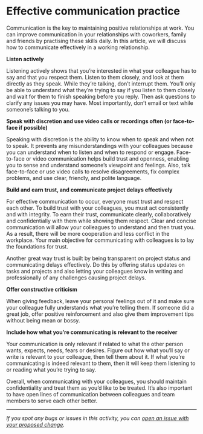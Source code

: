 # Effective communication practice

Communication is the key to maintaining positive relationships at work. You can improve communication in your relationships with coworkers, family and friends by practising these skills daily. In this article, we will discuss how to communicate effectively in a working relationship. 

**Listen actively**

Listening actively shows that you’re interested in what your colleague has to say and that you respect them. Listen to them closely, and look at them directly as they speak. While they’re talking, don’t interrupt them. You’ll only be able to understand what they’re trying to say if you listen to them closely and wait for them to finish speaking before you reply. Then ask questions to clarify any issues you may have. Most importantly, don’t email or text while someone’s talking to you.

**Speak with discretion and use video calls or recordings often (or face-to-face if possible)**

Speaking with discretion is the ability to know when to speak and when not to speak. It prevents any misunderstandings with your colleagues because you can understand when to listen and when to respond or engage. Face-to-face or video communication helps build trust and openness, enabling you to sense and understand someone’s viewpoint and feelings. Also, talk face-to-face or use video calls to resolve disagreements, fix complex problems, and use clear, friendly, and polite language.

**Build and earn trust, and communicate project delays effectively**

For effective communication to occur, everyone must trust and respect each other. To build trust with your colleagues, you must act consistently and with integrity. To earn their trust, communicate clearly, collaboratively and confidentially with them while showing them respect. Clear and concise communication will allow your colleagues to understand and then trust you. As a result, there will be more cooperation and less conflict in the workplace. Your main objective for communicating with colleagues is to lay the foundations for trust. 

Another great way trust is built by being transparent on project status and communicating delays effectively. Do this by offering status updates on tasks and projects and also letting your colleagues know in writing and professionally of any challenges causing project delays. 

**Offer constructive criticism**

When giving feedback, leave your personal feelings out of it and make sure your colleague fully understands what you’re telling them. If someone did a great job, offer positive reinforcement and also give them improvement tips without being mean or bossy. 

**Include how what you’re communicating is relevant to the receiver** 

Your communication is only relevant if related to what the other person wants, expects, needs, fears or desires. Figure out how what you’ll say or write is relevant to your colleague, then tell them about it. If what you’re communicating is indeed relevant to them, then it will keep them listening to or reading what you’re trying to say.

Overall, when communicating with your colleagues, you should maintain confidentiality and treat them as you’d like to be treated. It’s also important to have open lines of communication between colleagues and team members to serve each other better.


------

_If you spot any bugs or issues in this activity, you can [open an issue with your proposed change](https://github.com/microverseinc/curriculum-transversal-skills/blob/main/git-github/articles/open_issue.md)._

